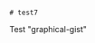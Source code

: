                                                                                                                                                                                                                                                                                                                                                                                                            # test7
Test "graphical-gist"